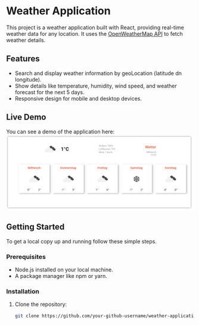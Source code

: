 # Weather Application

This project is a weather application built with React, providing real-time weather data for any location. It uses the [OpenWeatherMap API](https://openweathermap.org/api) to fetch weather details.

## Features

- Search and display weather information by geoLocation (latitude dn longitude).
- Show details like temperature, humidity, wind speed, and weather forecast for the next 5 days.
- Responsive design for mobile and desktop devices.

## Live Demo

You can see a demo of the application here: 
![Demo](/src/assets/demo.png)

## Getting Started

To get a local copy up and running follow these simple steps.

### Prerequisites

- Node.js installed on your local machine.
- A package manager like npm or yarn.

### Installation

1. Clone the repository:
   ```sh
   git clone https://github.com/your-github-username/weather-application.git
